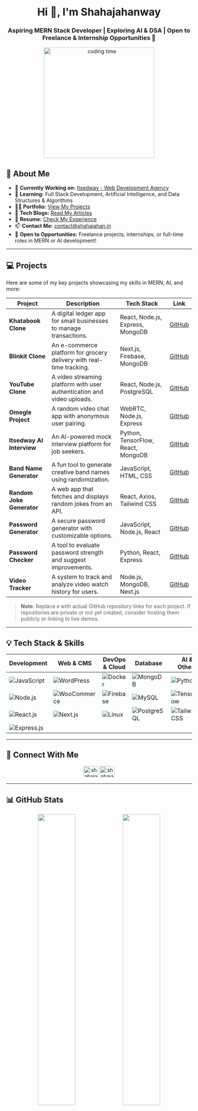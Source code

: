 <h1 align="center">Hi 👋, I'm Shahajahanway</h1>
<h3 align="center">Aspiring MERN Stack Developer | Exploring AI & DSA | Open to Freelance & Internship Opportunities 🚀</h3>

<p align="center">
  <img width="300" src="https://cdn.dribbble.com/users/1162077/screenshots/3848914/programmer.gif" alt="coding time">
</p>

## 🚀 About Me  
- 🔭 **Currently Working on:** [Itsedway - Web Development Agency](https://www.itsedway.com)  
- 🌱 **Learning:** Full Stack Development, Artificial Intelligence, and Data Structures & Algorithms  
- 👨‍💻 **Portfolio:** [View My Projects](https://www.itsedway.com/projects)
- 📝 **Tech Blogs:** [Read My Articles](https://blog.itsedway.com)  
- 📄 **Resume:** [Check My Experience](https://itsedway.com/wp-content/uploads/2025/05/Shahajahan_Resume.pdf)
- 📫 **Contact Me:** contact@shahajahan.in  
- 💼 **Open to Opportunities:** Freelance projects, internships, or full-time roles in MERN or AI development!

---

## 💻 Projects  
Here are some of my key projects showcasing my skills in MERN, AI, and more:

| **Project** | **Description** | **Tech Stack** | **Link** |
|-------------|-----------------|----------------|----------|
| **Khatabook Clone** | A digital ledger app for small businesses to manage transactions. | React, Node.js, Express, MongoDB | [GitHub](#) |
| **Blinkit Clone** | An e-commerce platform for grocery delivery with real-time tracking. | Next.js, Firebase, MongoDB | [GitHub](#) |
| **YouTube Clone** | A video streaming platform with user authentication and video uploads. | React, Node.js, PostgreSQL | [GitHub](#) |
| **Omegle Project** | A random video chat app with anonymous user pairing. | WebRTC, Node.js, Express | [GitHub](#) |
| **Itsedway AI Interview** | An AI-powered mock interview platform for job seekers. | Python, TensorFlow, React, MongoDB | [GitHub](#) |
| **Band Name Generator** | A fun tool to generate creative band names using randomization. | JavaScript, HTML, CSS | [GitHub](#) |
| **Random Joke Generator** | A web app that fetches and displays random jokes from an API. | React, Axios, Tailwind CSS | [GitHub](#) |
| **Password Generator** | A secure password generator with customizable options. | JavaScript, Node.js, React | [GitHub](#) |
| **Password Checker** | A tool to evaluate password strength and suggest improvements. | Python, React, Express | [GitHub](#) |
| **Video Tracker** | A system to track and analyze video watch history for users. | Node.js, MongoDB, Next.js | [GitHub](#) |

> **Note**: Replace `#` with actual GitHub repository links for each project. If repositories are private or not yet created, consider hosting them publicly or linking to live demos.

---

## 💡 Tech Stack & Skills  

| **Development** | **Web & CMS** | **DevOps & Cloud** | **Database** | **AI & Others** |
|-----------------|---------------|-------------------|-------------|----------------|
| ![JavaScript](https://img.shields.io/badge/JavaScript-F7DF1E?style=for-the-badge&logo=javascript&logoColor=black) | ![WordPress](https://img.shields.io/badge/WordPress-21759B?style=for-the-badge&logo=wordpress&logoColor=white) | ![Docker](https://img.shields.io/badge/Docker-2496ED?style=for-the-badge&logo=docker&logoColor=white) | ![MongoDB](https://img.shields.io/badge/MongoDB-4EA94B?style=for-the-badge&logo=mongodb&logoColor=white) | ![Python](https://img.shields.io/badge/Python-3776AB?style=for-the-badge&logo=python&logoColor=white) |
| ![Node.js](https://img.shields.io/badge/Node.js-339933?style=for-the-badge&logo=nodedotjs&logoColor=white) | ![WooCommerce](https://img.shields.io/badge/WooCommerce-96588A?style=for-the-badge&logo=woocommerce&logoColor=white) | ![Firebase](https://img.shields.io/badge/Firebase-FFCA28?style=for-the-badge&logo=firebase&logoColor=black) | ![MySQL](https://img.shields.io/badge/MySQL-4479A1?style=for-the-badge&logo=mysql&logoColor=white) | ![TensorFlow](https://img.shields.io/badge/TensorFlow-FF6F00?style=for-the-badge&logo=tensorflow&logoColor=white) |
| ![React.js](https://img.shields.io/badge/React.js-61DAFB?style=for-the-badge&logo=react&logoColor=black) | ![Next.js](https://img.shields.io/badge/Next.js-000000?style=for-the-badge&logo=nextdotjs&logoColor=white) | ![Linux](https://img.shields.io/badge/Linux-FCC624?style=for-the-badge&logo=linux&logoColor=black) | ![PostgreSQL](https://img.shields.io/badge/PostgreSQL-336791?style=for-the-badge&logo=postgresql&logoColor=white) | ![Tailwind CSS](https://img.shields.io/badge/Tailwind_CSS-38B2AC?style=for-the-badge&logo=tailwind-css&logoColor=white) |
| ![Express.js](https://img.shields.io/badge/Express.js-000000?style=for-the-badge&logo=express&logoColor=white) |  |  |  |  |

---

## 🔗 Connect With Me  
<p align="center">
  <a href="https://www.linkedin.com/in/shahajahandev/" target="blank"><img src="https://raw.githubusercontent.com/rahuldkjain/github-profile-readme-generator/master/src/images/icons/Social/linked-in-alt.svg" alt="shahajahanway" height="30" width="40" /></a>
  <a href="https://www.instagram.com/shahajahan.dev/" target="blank"><img src="https://raw.githubusercontent.com/rahuldkjain/github-profile-readme-generator/master/src/images/icons/Social/instagram.svg" alt="shahajahansheikhs" height="30" width="40" /></a>
</p>

---

## 📊 GitHub Stats  
<p align="center">
  <img width="45%" src="https://github-readme-stats.vercel.app/api?username=shahajahanway&show_icons=true&theme=tokyonight&title_color=8A2BE2&text_color=8A2BE2&icon_color=8A2BE2&bg_color=0D1117" />
  <img width="45%" src="https://github-readme-streak-stats.herokuapp.com/?user=shahajahanway&theme=tokyonight&border=8A2BE2&background=0D1117&stroke=8A2BE2" />
</p>

---

## 🚀 Ready to Collaborate?  
💬 **Have a project idea or need a developer?** I'm available for freelance work, internships, or full-time roles!  
📧 **Email:** contact@shahajahan.in  
🌍 **Website:** [shahajahan.in](https://www.shahajahan.in)  

Let's build something amazing together! 🚀
